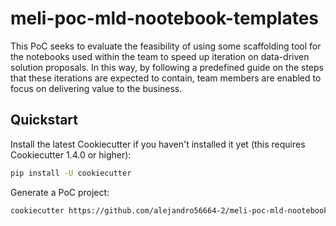 # meli-poc-mld-nootebook-templates

This PoC seeks to evaluate the feasibility of using some scaffolding tool for the notebooks used within the team to speed up iteration on data-driven solution proposals. In this way, by following a predefined guide on the steps that these iterations are expected to contain, team members are enabled to focus on delivering value to the business.

## Quickstart

Install the latest Cookiecutter if you haven't installed it yet (this requires Cookiecutter 1.4.0 or higher):

```sh
pip install -U cookiecutter
```

Generate a PoC project:

```sh
cookiecutter https://github.com/alejandro56664-2/meli-poc-mld-nootebook-templates.git
```

